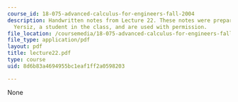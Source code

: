 ```yaml
---
course_id: 18-075-advanced-calculus-for-engineers-fall-2004
description: Handwritten notes from Lecture 22. These notes were prepared by Melike
  Yersiz, a student in the class, and are used with permission.
file_location: /coursemedia/18-075-advanced-calculus-for-engineers-fall-2004/8d6b83a4694955bc1eaf1ff2a0598203_lecture22.pdf
file_type: application/pdf
layout: pdf
title: lecture22.pdf
type: course
uid: 8d6b83a4694955bc1eaf1ff2a0598203

---
```

None